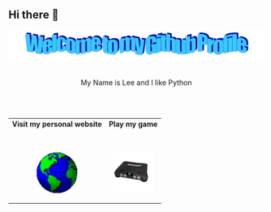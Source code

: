 ## Hi there 👋

<div align="center">
  <img src="welcome.png" style="max-width: 100%;" alt="Welcome to my Github Profile" />
  <br />
  <br />
  <!--<img height="50" alt="My Name is Livio and I like Node.js" src="images/personal_note.svg" />-->
  <p>My Name is Lee and I like Python</p>
  <br />
  <br />
</div>

<table width="100%" align="center">
<tr>
<td align="center">
<a>
<strong>Visit my personal website</strong>
<br />
<br />
<br />
<p>
<img alt="Globe" height="80" src="globe1.gif">
</a>
</p>
</td>

<td align="center">
<a>
<strong>Play my game</strong>
<br />
<br />
<br />
<p>
<img alt="64" height="80" src="the64.gif">
</a>
</p>
</td>
</tr>
</table>





<!--
**LeeMelzer/LeeMelzer** is a ✨ _special_ ✨ repository because its `README.md` (this file) appears on your GitHub profile.

Here are some ideas to get you started:

- 🔭 I’m currently working on ...
- 🌱 I’m currently learning ...
- 👯 I’m looking to collaborate on ...
- 🤔 I’m looking for help with ...
- 💬 Ask me about ...
- 📫 How to reach me: ...
- ⚡ Fun fact: ...
-->
